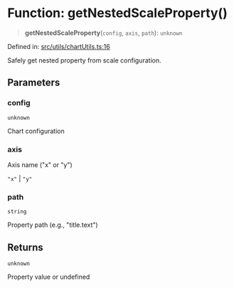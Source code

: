 # Function: getNestedScaleProperty()

> **getNestedScaleProperty**(`config`, `axis`, `path`): `unknown`

Defined in: [src/utils/chartUtils.ts:16](https://github.com/Nick2bad4u/Uptime-Watcher/blob/8a1973382d5fe14c52996ecda381894eb7ecd4a6/src/utils/chartUtils.ts#L16)

Safely get nested property from scale configuration.

## Parameters

### config

`unknown`

Chart configuration

### axis

Axis name ("x" or "y")

`"x"` | `"y"`

### path

`string`

Property path (e.g., "title.text")

## Returns

`unknown`

Property value or undefined
